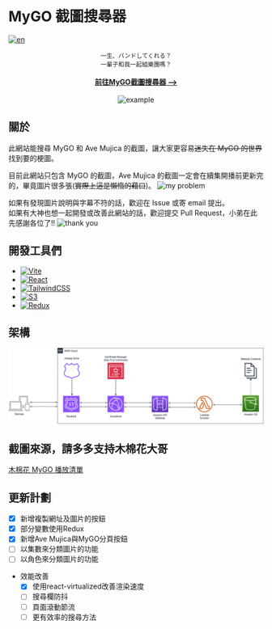 # MyGO 截圖搜尋器

[![en](https://img.shields.io/badge/lang-en-green.svg)](/README.en.md)

<div align="center" >
<small>一生、バンドしてくれる？</small>
<br />
<small>一輩子和我一起組樂團嗎？</small>
<br />
<br/>
<a href="https://mygo-ave-mujica.ronald890119.com/"><strong>前往MyGO截圖搜尋器 --></strong></a>
</div>
<div align="center">
<br/>
<img src="https://lh3.googleusercontent.com/Atk5OqGN7c0rncsz6FWt6ct0yK0MEji3m8VkYFq4v1V3jp9vjRw-T43L4xs1J8FA18Y8sg1fs0L0ot4=w2880-h1200-p-l90-rj" alt="example" width="500" height="auto">
</div>

## 關於

此網站能搜尋 MyGO 和 Ave Mujica 的截圖，讓大家更容易~~迷失在 MyGO 的世界~~找到要的梗圖。

目前此網站只包含 MyGO 的截圖，Ave Mujica 的截圖一定會在續集開播前更新完的，畢竟圖片很多張(~~實際上這是懶惰的藉口~~)。
![my problem](https://s3.ap-east-2.amazonaws.com/mygo-ave-mujica.ronald890119.com/MyGO/MyGO_1/%E6%98%AF%E6%88%91%E8%87%AA%E5%B7%B1%E7%9A%84%E5%95%8F%E9%A1%8C.png)

如果有發現圖片說明與字幕不符的話，歡迎在 Issue 或寄 email 提出。<br />
如果有大神也想一起開發或改善此網站的話，歡迎提交 Pull Request，小弟在此先感謝各位了!!
![thank you](https://s3.ap-east-2.amazonaws.com/mygo-ave-mujica.ronald890119.com/MyGO/MyGO_13/%E6%84%9F%E8%AC%9D%E6%82%A8%E8%AE%93%E6%88%91%E4%BD%94%E7%94%A8%E7%9A%84%E5%AF%B6%E8%B2%B4%E6%99%82%E9%96%93.png)

## 開發工具們

- [![Vite][Vite]][Vite-url]
- [![React][React.js]][React-url]
- [![TailwindCSS][TailwindCSS]][TailwindCSS-url]
- [![S3][S3]][S3-url]
- [![Redux][Redux]][Redux-url]

## 架構
![architecture](/img/architecture.png)

## 截圖來源，請多多支持木棉花大哥

[木棉花 MyGO 播放清單](https://www.youtube.com/watch?v=WOrYBIYIwyk&list=PL12UaAf_xzfqYGkaq7fR0DpB6osiuNlYu&ab_channel=Muse%E6%9C%A8%E6%A3%89%E8%8A%B1-TW)

## 更新計劃

- [x] 新增複製網址及圖片的按鈕
- [x] 部分變數使用Redux
- [x] 新增Ave Mujica與MyGO分頁按鈕
- [ ] 以集數來分類圖片的功能
- [ ] 以角色來分類圖片的功能
- 效能改善
    - [x] 使用react-virtualized改善渲染速度
    - [ ] 搜尋欄防抖
    - [ ] 頁面滾動節流
    - [ ] 更有效率的搜尋方法

[Vite]: https://img.shields.io/badge/Vite-B73BFE?style=for-the-badge&logo=vite&logoColor=FFD62E
[Vite-url]: https://vitejs.dev/
[React.js]: https://img.shields.io/badge/React-20232A?style=for-the-badge&logo=react&logoColor=61DAFB
[React-url]: https://reactjs.org/
[TailwindCSS]: https://img.shields.io/badge/tailwindcss-0F172A?&logo=tailwindcss
[TailwindCSS-url]: https://tailwindcss.com/
[S3]: https://img.shields.io/badge/AWS_S3-569A31?logo=amazons3&logoColor=fff&style=for-the-badge
[S3-url]: https://aws.amazon.com/s3/?nc1=h_ls
[Redux]: https://img.shields.io/badge/-Redux-black?style=flat-square&logo=redux
[Redux-url]: https://redux.js.org/